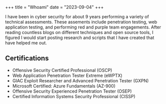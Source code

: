 +++
title = "Whoami"
date = "2023-09-04"
+++


I have been in cyber security for about 9 years performing a variety of technical assessments. These assements include penetration testing, web application testing, and performing red and purple team engagements. After reading countless blogs on different techniques and open source tools, I figured I would start posting research and scripts that I have created that have helped me out. 

## Certifications
- Offensive Security Certified Professional (OSCP)
- Web Application Penetration Tester Extreme (eWPTX)
- GIAC Exploit Researcher and Advanced Penetration Tester (GXPN)
- Microsoft Certified: Azure Fundamentals (AZ-900)
- Offensive Security Experienced Penetration Tester (OSEP)
- Certified Information Systems Security Professional (CISSP)

